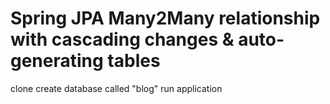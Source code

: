 # Spring JPA Many2Many relationship with cascading changes & auto-generating tables
clone 
create database called "blog"
run application
